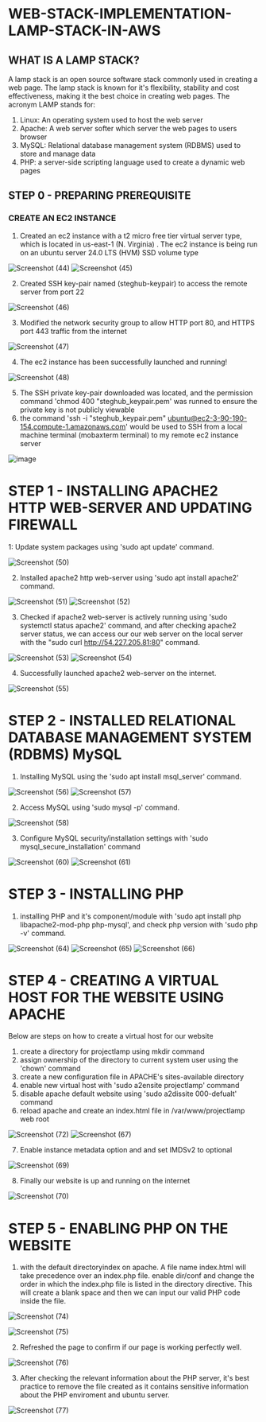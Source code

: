 # WEB-STACK-IMPLEMENTATION-LAMP-STACK-IN-AWS

## WHAT IS A LAMP STACK?
A lamp stack is an open source software stack commonly used in creating a web page. The lamp stack is known for it's flexibility, stability and cost effectiveness, making it the best choice in creating web pages. The acronym LAMP stands for:
1. Linux: An operating system used to host the web server
2. Apache: A web server softer which server the web pages to users browser
3. MySQL: Relational database management system (RDBMS) used to store and manage data
4. PHP: a server-side scripting language used to create a dynamic web pages  


## STEP 0 - PREPARING PREREQUISITE
### CREATE AN EC2 INSTANCE
1. Created an ec2 instance with a t2 micro free tier virtual server type, which is located in us-east-1 (N. Virginia) . The ec2 instance is being run on an ubuntu server 24.0 LTS (HVM) SSD volume type
  

![Screenshot (44)](https://github.com/Dreyshantel/WEB-STACK-IMPLEMENTATION-LAMP-STACK-IN-AWS/assets/109143806/b99a5a02-11ad-4693-bf9c-bfeb5f3ce34f)
![Screenshot (45)](https://github.com/Dreyshantel/WEB-STACK-IMPLEMENTATION-LAMP-STACK-IN-AWS/assets/109143806/cd25fc49-ba5e-4ec3-b438-cf949964fd7d)



2. Created SSH key-pair named (steghub-keypair) to access the remote server from port 22

   
![Screenshot (46)](https://github.com/Dreyshantel/WEB-STACK-IMPLEMENTATION-LAMP-STACK-IN-AWS/assets/109143806/f9ef9586-87bc-406e-b146-1f549fee6ce1)


3. Modified the network security group to allow HTTP port 80, and HTTPS port 443 traffic from the internet


![Screenshot (47)](https://github.com/Dreyshantel/WEB-STACK-IMPLEMENTATION-LAMP-STACK-IN-AWS/assets/109143806/42932d19-bae4-4384-b16d-2be9ea12b3a5)


4. The ec2 instance has been successfully launched and running!

![Screenshot (48)](https://github.com/Dreyshantel/WEB-STACK-IMPLEMENTATION-LAMP-STACK-IN-AWS/assets/109143806/a7cfe836-718a-48e9-8034-92acaf58fced)


5. The SSH private key-pair downloaded was located, and the permission command 'chmod 400 "steghub_keypair.pem' was runned to ensure the private key is not publicly viewable
6. the command 'ssh -i "steghub_keypair.pem" ubuntu@ec2-3-90-190-154.compute-1.amazonaws.com' would be used to SSH from a local machine terminal (mobaxterm terminal)  to my remote ec2 instance server

![image](https://github.com/Dreyshantel/WEB-STACK-IMPLEMENTATION-LAMP-STACK-IN-AWS/assets/109143806/e5c5cf7b-1da6-4759-b614-125e9a3fb330)  


# STEP 1 - INSTALLING APACHE2 HTTP WEB-SERVER AND UPDATING FIREWALL
1: Update system packages using 'sudo apt update' command.

![Screenshot (50)](https://github.com/Dreyshantel/WEB-STACK-IMPLEMENTATION-LAMP-STACK-IN-AWS/assets/109143806/16d5ac92-76ac-479c-8a7c-2a0e06195af5)


2. Installed apache2 http web-server using 'sudo apt install apache2' command.

![Screenshot (51)](https://github.com/Dreyshantel/WEB-STACK-IMPLEMENTATION-LAMP-STACK-IN-AWS/assets/109143806/22b030c8-f81f-4039-99a4-a70b0864ae6c)
![Screenshot (52)](https://github.com/Dreyshantel/WEB-STACK-IMPLEMENTATION-LAMP-STACK-IN-AWS/assets/109143806/d86ca1b0-c9ac-4bc0-a2bc-fe8739373ce0)


3. Checked if apache2 web-server is actively running using 'sudo systemctl status apache2' command, and after checking apache2 server status, we can access our our web server on the local server with the "sudo curl http://54.227.205.81:80" command.

![Screenshot (53)](https://github.com/Dreyshantel/WEB-STACK-IMPLEMENTATION-LAMP-STACK-IN-AWS/assets/109143806/e34169e4-4b37-4314-94ac-a9a3cc9e7f43)
![Screenshot (54)](https://github.com/Dreyshantel/WEB-STACK-IMPLEMENTATION-LAMP-STACK-IN-AWS/assets/109143806/76ee2a95-d118-47fb-8459-e459b34ece82)


4. Successfully launched apache2 web-server on the internet.

![Screenshot (55)](https://github.com/Dreyshantel/WEB-STACK-IMPLEMENTATION-LAMP-STACK-IN-AWS/assets/109143806/57b29c03-8b44-4260-94e7-b1c7a4462201)    




# STEP 2 - INSTALLED RELATIONAL DATABASE MANAGEMENT SYSTEM (RDBMS) MySQL
1. Installing MySQL using the 'sudo apt install msql_server' command.

![Screenshot (56)](https://github.com/Dreyshantel/WEB-STACK-IMPLEMENTATION-LAMP-STACK-IN-AWS/assets/109143806/dd911781-a05d-4a4c-9441-d367edb5dbcb)
![Screenshot (57)](https://github.com/Dreyshantel/WEB-STACK-IMPLEMENTATION-LAMP-STACK-IN-AWS/assets/109143806/6992b8f6-1095-49f6-8fad-820cccd820af)


2. Access MySQL using 'sudo mysql -p' command.


![Screenshot (58)](https://github.com/Dreyshantel/WEB-STACK-IMPLEMENTATION-LAMP-STACK-IN-AWS/assets/109143806/4c0483c7-947c-423d-92b6-b5f04e5a41a5)

3. Configure MySQL security/installation settings with 'sudo mysql_secure_installation' command 

![Screenshot (60)](https://github.com/Dreyshantel/WEB-STACK-IMPLEMENTATION-LAMP-STACK-IN-AWS/assets/109143806/ce2daa7b-2227-4b92-bd37-5f1db9d0cebd)
![Screenshot (61)](https://github.com/Dreyshantel/WEB-STACK-IMPLEMENTATION-LAMP-STACK-IN-AWS/assets/109143806/b265d3e3-ed80-43d6-81c7-b3c92732387c)


# STEP 3 - INSTALLING PHP
1. installing PHP and it's component/module with 'sudo apt install php libapache2-mod-php php-mysql', and check php version with 'sudo php -v' command.

![Screenshot (64)](https://github.com/Dreyshantel/WEB-STACK-IMPLEMENTATION-LAMP-STACK-IN-AWS/assets/109143806/0f5a91b0-1b47-4eb9-8ad7-cbd6a3213bb5)
![Screenshot (65)](https://github.com/Dreyshantel/WEB-STACK-IMPLEMENTATION-LAMP-STACK-IN-AWS/assets/109143806/a2d2021f-3ce5-4f6b-ba88-878069795884)
![Screenshot (66)](https://github.com/Dreyshantel/WEB-STACK-IMPLEMENTATION-LAMP-STACK-IN-AWS/assets/109143806/9db2dff4-3bc0-4742-a88a-7f49876ef7d2)


# STEP 4 - CREATING A VIRTUAL HOST FOR THE WEBSITE USING APACHE
Below are steps on how to create a virtual host for our website
1. create a directory for projectlamp using mkdir command
2. assign ownership of the directory to current system user using the 'chown' command
3. create a new configuration file in APACHE's sites-available directory
4. enable new virtual host with 'sudo a2ensite projectlamp' command
5. disable apache default website using 'sudo a2dissite 000-defualt' command
6. reload apache and create an index.html file in /var/www/projectlamp web root

![Screenshot (72)](https://github.com/Dreyshantel/WEB-STACK-IMPLEMENTATION-LAMP-STACK-IN-AWS/assets/109143806/ef13a226-8175-4015-951a-ca494d2777bd)
![Screenshot (67)](https://github.com/Dreyshantel/WEB-STACK-IMPLEMENTATION-LAMP-STACK-IN-AWS/assets/109143806/16464ca9-a7de-44d9-a730-1077a8a88ab5)


7. Enable instance metadata option and and set IMDSv2 to optional

![Screenshot (69)](https://github.com/Dreyshantel/WEB-STACK-IMPLEMENTATION-LAMP-STACK-IN-AWS/assets/109143806/bd52db2f-dfde-46f5-af05-1b217ee50150)


8. Finally our website is up and running on the internet

![Screenshot (70)](https://github.com/Dreyshantel/WEB-STACK-IMPLEMENTATION-LAMP-STACK-IN-AWS/assets/109143806/02419a47-827e-4225-9a58-34ab812ce34f)


# STEP 5 - ENABLING PHP ON THE WEBSITE
1. with the default directoryindex on apache. A file name index.html will take precedence over an index.php file. enable dir/conf and change the order in which the index.php file is  listed in the directory directive. This will create a blank space and then we can input our valid PHP code inside the file.

![Screenshot (74)](https://github.com/Dreyshantel/WEB-STACK-IMPLEMENTATION-LAMP-STACK-IN-AWS/assets/109143806/1e8bb512-1220-484e-87bb-1d509f0a22d1)

![Screenshot (75)](https://github.com/Dreyshantel/WEB-STACK-IMPLEMENTATION-LAMP-STACK-IN-AWS/assets/109143806/7bbe2899-b7fd-407e-823d-b4ca5537bbee)

2. Refreshed the page to confirm if our page is working perfectly well.

![Screenshot (76)](https://github.com/Dreyshantel/WEB-STACK-IMPLEMENTATION-LAMP-STACK-IN-AWS/assets/109143806/b8b93316-1123-43e8-b858-d1122f2df817)

3. After checking the relevant information about the PHP server, it's best practice to remove the file created as it contains sensitive information about the PHP enviroment and ubuntu server.

![Screenshot (77)](https://github.com/Dreyshantel/WEB-STACK-IMPLEMENTATION-LAMP-STACK-IN-AWS/assets/109143806/4d19e59c-073e-4469-a540-1ea7370f1d94)
































